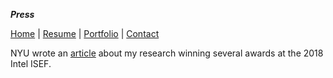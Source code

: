 ***Press***

[Home](https://sshussain.me) | [Resume](http://sshussain.me/resume.pdf) | [Portfolio](http://sshussain.me/portfolio) | 
[Contact](http://sshussain.me/contact)

NYU wrote an [article](https://bit.ly/2K2XKXI) about my research winning several awards at the 2018 Intel ISEF.
